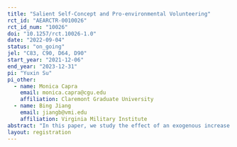 ```yaml
---
title: "Salient Self-Concept and Pro-environmental Volunteering"
rct_id: "AEARCTR-0010026"
rct_id_num: "10026"
doi: "10.1257/rct.10026-1.0"
date: "2022-09-04"
status: "on_going"
jel: "C83, C90, D64, D90"
start_year: "2021-12-06"
end_year: "2023-12-31"
pi: "Yuxin Su"
pi_other:
  - name: Monica Capra
    email: monica.capra@cgu.edu
    affiliation: Claremont Graduate University
  - name: Bing Jiang
    email: jiangb@vmi.edu
    affiliation: Virginia Military Institute
abstract: "In this paper, we study the effect of an exogenous increase in the salience of pro-environmental self-concept on the willingness to contribute effort to a carbon abatement program. We designed an online experiment that consisted of two surveys, two days apart. In the first survey, we measured participants pro-environmental attitudes and behaviors to build a pro-environmental score. In addition, we included a task to measure participants' concern about image. In the second survey, participants were randomly assigned to a treatment where they received the pro-environmental score (salient self-concept) or no score (control). We find that participants in the treatment group are about 12% more likely to contribute effort for carbon abatement than those in the control group. Consistent with our hypothesis, the effect of salient self-concept is larger among participants who are more image concerned. In addition, participants who regard themselves with higher pro-environmental levels (those with higher pro-environmental scores in our study) are more likely to volunteer, and the pro-environmental score mediates the effects of education and personality traits on volunteering."
layout: registration
---
```



